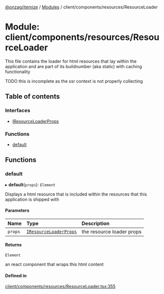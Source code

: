[@onzag/itemize](../README.md) / [Modules](../modules.md) / client/components/resources/ResourceLoader

# Module: client/components/resources/ResourceLoader

This file contains the loader for html resources that lay within
the application and are part of its buildnumber (aka static) with caching
functionality

TODO this is incomplete as the ssr context is not properly collecting

## Table of contents

### Interfaces

- [IResourceLoaderProps](../interfaces/client_components_resources_ResourceLoader.IResourceLoaderProps.md)

### Functions

- [default](client_components_resources_ResourceLoader.md#default)

## Functions

### default

▸ **default**(`props`): `Element`

Displays a html resource that is included within the resources that this application
is shipped with

#### Parameters

| Name | Type | Description |
| :------ | :------ | :------ |
| `props` | [`IResourceLoaderProps`](../interfaces/client_components_resources_ResourceLoader.IResourceLoaderProps.md) | the resource loader props |

#### Returns

`Element`

an react component that wraps this html content

#### Defined in

[client/components/resources/ResourceLoader.tsx:355](https://github.com/onzag/itemize/blob/a24376ed/client/components/resources/ResourceLoader.tsx#L355)
